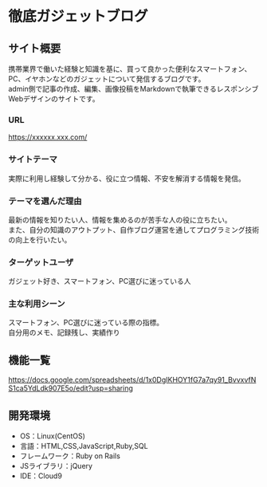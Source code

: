 # 徹底ガジェットブログ

## サイト概要
携帯業界で働いた経験と知識を基に、買って良かった便利なスマートフォン、PC、イヤホンなどのガジェットについて発信するブログです。  
admin側で記事の作成、編集、画像投稿をMarkdownで執筆できるレスポンシブWebデザインのサイトです。

### URL
https://xxxxxx.xxx.com/

### サイトテーマ
実際に利用し経験して分かる、役に立つ情報、不安を解消する情報を発信。

### テーマを選んだ理由
最新の情報を知りたい人、情報を集めるのが苦手な人の役に立ちたい。  
また、自分の知識のアウトプット、自作ブログ運営を通してプログラミング技術の向上を行いたい。

### ターゲットユーザ
ガジェット好き、スマートフォン、PC選びに迷っている人

### 主な利用シーン
スマートフォン、PC選びに迷っている際の指標。  
自分用のメモ、記録残し、実績作り

<!--## 設計書-->
<!--<...>-->

## 機能一覧
https://docs.google.com/spreadsheets/d/1x0DgIKHOY1fG7a7qy91_BvvxvfNS1ca5YdLdk907E5o/edit?usp=sharing

## 開発環境
- OS：Linux(CentOS)
- 言語：HTML,CSS,JavaScript,Ruby,SQL
- フレームワーク：Ruby on Rails
- JSライブラリ：jQuery
- IDE：Cloud9

<!--## 使用素材-->
<!--- 外部サービスの画像素材・音声素材を使用した場合は、必ずサービス名とURLを明記してください。-->
<!--- 使用しない場合は、使用素材の項目をREADMEから削除してください。-->
